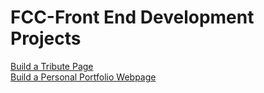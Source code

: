 # FCC-Front End Development Projects
[Build a Tribute Page](https://1103409364.github.io/FCC-Front-End-Projects/Build-a-Tribute-Page/)   
[Build a Personal Portfolio Webpage](https://1103409364.github.io/FCC-Front-End-Projects/Build-a-Personal-Portfolio-Webpage/)   
